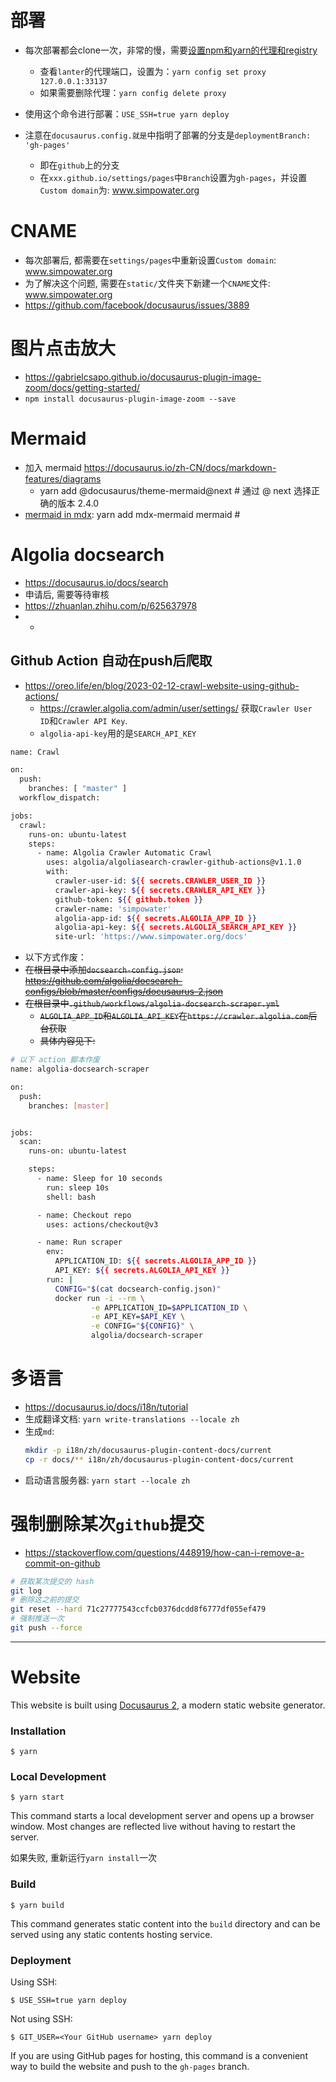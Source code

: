 # 部署

- 每次部署都会clone一次，非常的慢，需要[设置npm和yarn的代理和registry](https://zhuanlan.zhihu.com/p/272474048)
  - 查看``lanter``的代理端口，设置为：``yarn config set proxy 127.0.0.1:33137``
  - 如果需要删除代理：``yarn config delete proxy ``

- 使用这个命令进行部署：``USE_SSH=true yarn deploy``

- 注意在``docusaurus.config.就是``中指明了部署的分支是``deploymentBranch: 'gh-pages'``

  - 即在``github``上的分支
  - 在``xxx.github.io/settings/pages``中``Branch``设置为``gh-pages``，并设置``Custom domain``为: www.simpowater.org


# CNAME

  - 每次部署后, 都需要在``settings/pages``中重新设置``Custom domain``: www.simpowater.org
  - 为了解决这个问题, 需要在``static/``文件夹下新建一个``CNAME``文件: www.simpowater.org
  - https://github.com/facebook/docusaurus/issues/3889


# 图片点击放大
- https://gabrielcsapo.github.io/docusaurus-plugin-image-zoom/docs/getting-started/
- ``npm install docusaurus-plugin-image-zoom --save``




# Mermaid
 - 加入 mermaid https://docusaurus.io/zh-CN/docs/markdown-features/diagrams
   - yarn add @docusaurus/theme-mermaid@next  # 通过 @ next 选择正确的版本 2.4.0
 - [mermaid in mdx](https://github.com/sjwall/mdx-mermaid): yarn add mdx-mermaid mermaid  #

# Algolia docsearch
- https://docusaurus.io/docs/search
- 申请后, 需要等待审核
- https://zhuanlan.zhihu.com/p/625637978
- -


## Github Action 自动在push后爬取

- https://oreo.life/en/blog/2023-02-12-crawl-website-using-github-actions/
  - https://crawler.algolia.com/admin/user/settings/ 获取``Crawler User ID``和``Crawler API Key``.
  - ``algolia-api-key``用的是``SEARCH_API_KEY``

```bash
name: Crawl

on:
  push:
    branches: [ "master" ]
  workflow_dispatch:

jobs:
  crawl:
    runs-on: ubuntu-latest
    steps:
      - name: Algolia Crawler Automatic Crawl
        uses: algolia/algoliasearch-crawler-github-actions@v1.1.0
        with:
          crawler-user-id: ${{ secrets.CRAWLER_USER_ID }}
          crawler-api-key: ${{ secrets.CRAWLER_API_KEY }}
          github-token: ${{ github.token }}
          crawler-name: 'simpowater'
          algolia-app-id: ${{ secrets.ALGOLIA_APP_ID }}
          algolia-api-key: ${{ secrets.ALGOLIA_SEARCH_API_KEY }}
          site-url: 'https://www.simpowater.org/docs'

```

- 以下方式作废：
- ~~在根目录中添加``docsearch-config.json``: https://github.com/algolia/docsearch-configs/blob/master/configs/docusaurus-2.json~~
- ~~在根目录中``.github/workflows/algolia-docsearch-scraper.yml``~~
  - ~~``ALGOLIA_APP_ID``和``ALGOLIA_API_KEY``在``https://crawler.algolia.com``后台获取~~
  - ~~具体内容见下:~~
```bash
# 以下 action 脚本作废
name: algolia-docsearch-scraper

on:
  push:
    branches: [master]


jobs:
  scan:
    runs-on: ubuntu-latest

    steps:
      - name: Sleep for 10 seconds
        run: sleep 10s
        shell: bash

      - name: Checkout repo
        uses: actions/checkout@v3

      - name: Run scraper
        env:
          APPLICATION_ID: ${{ secrets.ALGOLIA_APP_ID }}
          API_KEY: ${{ secrets.ALGOLIA_API_KEY }}
        run: |
          CONFIG="$(cat docsearch-config.json)"
          docker run -i --rm \
                  -e APPLICATION_ID=$APPLICATION_ID \
                  -e API_KEY=$API_KEY \
                  -e CONFIG="${CONFIG}" \
                  algolia/docsearch-scraper
```


# 多语言

- https://docusaurus.io/docs/i18n/tutorial
- 生成翻译文档: ``yarn write-translations --locale zh``
- 生成``md``:
  ```bash
  mkdir -p i18n/zh/docusaurus-plugin-content-docs/current
  cp -r docs/** i18n/zh/docusaurus-plugin-content-docs/current
  ```
- 启动语言服务器: ``yarn start --locale zh``


# 强制删除某次``github``提交
- https://stackoverflow.com/questions/448919/how-can-i-remove-a-commit-on-github
```bash
# 获取某次提交的 hash
git log
# 删除这之前的提交
git reset --hard 71c27777543ccfcb0376dcdd8f6777df055ef479
# 强制推送一次
git push --force
```


--------

# Website

This website is built using [Docusaurus 2](https://docusaurus.io/), a modern static website generator.

### Installation

```
$ yarn
```

### Local Development

```
$ yarn start
```

This command starts a local development server and opens up a browser window. Most changes are reflected live without having to restart the server.

如果失败, 重新运行``yarn install``一次

### Build

```
$ yarn build
```

This command generates static content into the `build` directory and can be served using any static contents hosting service.

### Deployment

Using SSH:

```
$ USE_SSH=true yarn deploy
```

Not using SSH:

```
$ GIT_USER=<Your GitHub username> yarn deploy
```

If you are using GitHub pages for hosting, this command is a convenient way to build the website and push to the `gh-pages` branch.
